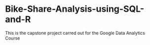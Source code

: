 # Bike-Share-Analysis-using-SQL-and-R
This is the capstone project carred out for the Google Data Analytics Course
